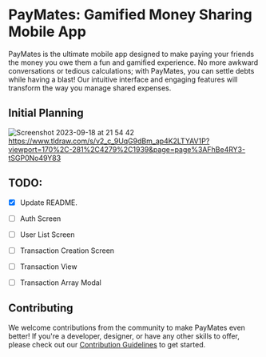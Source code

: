 # PayMates: Gamified Money Sharing Mobile App

PayMates is the ultimate mobile app designed to make paying your friends the money you owe them a fun and gamified experience. No more awkward conversations or tedious calculations; with PayMates, you can settle debts while having a blast! Our intuitive interface and engaging features will transform the way you manage shared expenses.

## Initial Planning
![Screenshot 2023-09-18 at 21 54 42](https://github.com/imprisonedmind/paymates/assets/51891628/1cb4ab0a-94b9-4faf-aeb7-baff3a9216d3)
https://www.tldraw.com/s/v2_c_9UqG9dBm_ap4K2LTYAV1P?viewport=170%2C-281%2C4279%2C1939&page=page%3AFhBe4RY3-tSGP0No49Y83

## TODO:
- [X] Update README.
- [ ] Auth Screen
- [ ] User List Screen
- [ ] Transaction Creation Screen
- [ ] Transaction View
- [ ] Transaction Array Modal


## Contributing

We welcome contributions from the community to make PayMates even better! If you're a developer, designer, or have any other skills to offer, please check out our [Contribution Guidelines](CONTRIBUTING.md) to get started.

